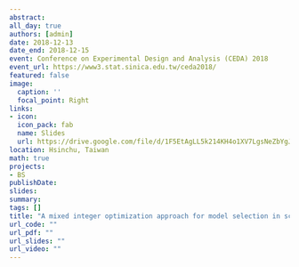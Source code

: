 ```yaml
---
abstract:
all_day: true
authors: [admin]
date: 2018-12-13
date_end: 2018-12-15
event: Conference on Experimental Design and Analysis (CEDA) 2018
event_url: https://www3.stat.sinica.edu.tw/ceda2018/
featured: false
image:
  caption: ''
  focal_point: Right
links:
- icon: 
  icon_pack: fab
  name: Slides
  url: https://drive.google.com/file/d/1F5EtAgLL5k214KH4o1XV7LgsNeZbYgJq/view?usp=sharing
location: Hsinchu, Taiwan
math: true
projects:
- BS
publishDate: 
slides: 
summary: 
tags: []
title: "A mixed integer optimization approach for model selection in screening experiments"
url_code: ""
url_pdf: ""
url_slides: ""
url_video: ""
---
```


